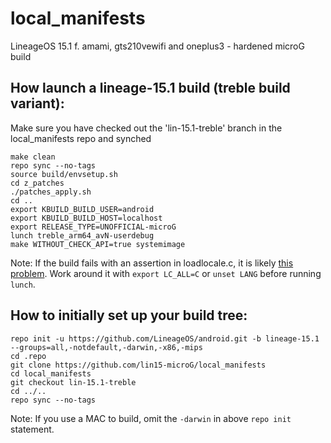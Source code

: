# local_manifests
LineageOS 15.1 f. amami, gts210vewifi and oneplus3 - hardened microG build

## How launch a lineage-15.1 build (treble build variant):
Make sure you have checked out the 'lin-15.1-treble' branch in the local_manifests repo and synched
```Shell session
make clean
repo sync --no-tags
source build/envsetup.sh
cd z_patches
./patches_apply.sh
cd ..
export KBUILD_BUILD_USER=android
export KBUILD_BUILD_HOST=localhost
export RELEASE_TYPE=UNOFFICIAL-microG
lunch treble_arm64_avN-userdebug
make WITHOUT_CHECK_API=true systemimage
```

Note: If the build fails with an assertion in loadlocale.c, it is likely [this problem](https://groups.google.com/forum/#!topic/android-building/0kzPnw3akxg). Work around it with `export LC_ALL=C` or `unset LANG` before running `lunch`.

## How to initially set up your build tree:
```Shell session
repo init -u https://github.com/LineageOS/android.git -b lineage-15.1 --groups=all,-notdefault,-darwin,-x86,-mips
cd .repo
git clone https://github.com/lin15-microG/local_manifests 
cd local_manifests 
git checkout lin-15.1-treble
cd ../.. 
repo sync --no-tags
```
Note: If you use a MAC to build, omit the `-darwin` in above `repo init` statement.
